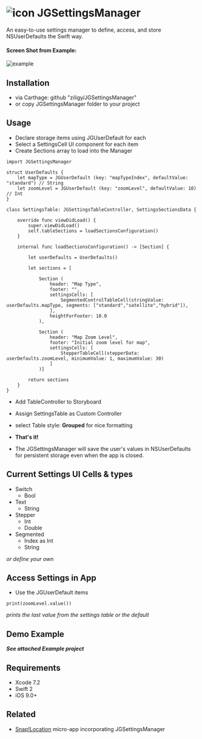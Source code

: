 # ![icon](https://raw.githubusercontent.com/ziligy/JGSettingsManager/master/jGSettingsManager-github.png "icon") JGSettingsManager

An easy-to-use settings manager to define, access, and store NSUserDefaults the Swift way.

#### Screen Shot from Example:

![example](https://raw.githubusercontent.com/ziligy/JGSettingsManager/master/ScreenShotExample.png "example")

## Installation
* via Carthage: github "ziligy/JGSettingsManager"
* or copy JGSettingsManager folder to your project

## Usage
* Declare storage items using JGUserDefault for each
* Select a SettingsCell UI component for each item
* Create Sections array to load into the Manager

```
import JGSettingsManager

struct UserDefaults {
    let mapType = JGUserDefault (key: "mapTypeIndex", defaultValue: "standard") // String
    let zoomLevel = JGUserDefault (key: "zoomLevel", defaultValue: 10) // Int
}

class SettingsTable: JGSettingsTableController, SettingsSectionsData {

    override func viewDidLoad() {
        super.viewDidLoad()
        self.tableSections = loadSectionsConfiguration()
    }

    internal func loadSectionsConfiguration() -> [Section] {

        let userDefaults = UserDefaults()

        let sections = [

            Section (
                header: "Map Type",
                footer: "",
                settingsCells: [
                    SegmentedControlTableCell(stringValue: userDefaults.mapType, segments: ["standard","satellite","hybrid"]),
                ],
                heightForFooter: 10.0
            ),

            Section (
                header: "Map Zoom Level",
                footer: "Initial zoom level for map",
                settingsCells: [
                    StepperTableCell(stepperData: userDefaults.zoomLevel, minimumValue: 1, maximumValue: 30)
                ]
            )]

        return sections
    }
}
```
* Add TableController to Storyboard
* Assign SettingsTable as Custom Controller
* select Table style: **Grouped** for nice formatting

* **That's it!**

* The JGSettingsManager will save the user's values in NSUserDefaults for persistent storage even when the app is closed.

## Current Settings UI Cells & types
* Switch
    - Bool
* Text
    - String
* Stepper
    - Int
    - Double
* Segmented
    - Index as Int
    - String

*or define your own*

## Access Settings in App
* Use the JGUserDefault items
```
print(zoomLevel.value())
```
*prints the last value from the settings table or the default*

## Demo Example
***See attached Example project***

## Requirements
* Xcode 7.2
* Swift 2
* iOS 9.0+

## Related
* [Snap!Location](https://github.com/ziligy/SnapLocation) micro-app incorporating JGSettingsManager

